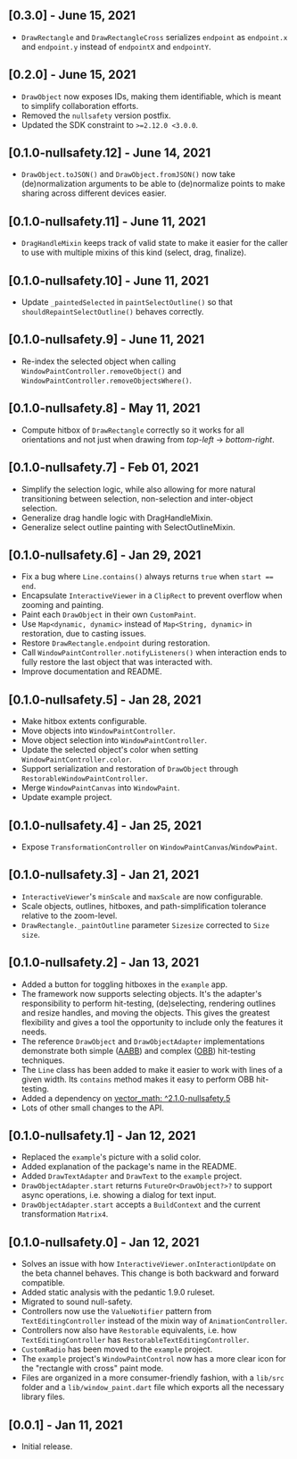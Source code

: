## [0.3.0] - June 15, 2021

- `DrawRectangle` and `DrawRectangleCross` serializes `endpoint` as `endpoint.x` and `endpoint.y` instead of `endpointX` and `endpointY`.

## [0.2.0] - June 15, 2021

- `DrawObject` now exposes IDs, making them identifiable, which is meant to simplify collaboration efforts.
- Removed the `nullsafety` version postfix.
- Updated the SDK constraint to `>=2.12.0 <3.0.0`.

## [0.1.0-nullsafety.12] - June 14, 2021

- `DrawObject.toJSON()` and `DrawObject.fromJSON()` now take (de)normalization arguments to be able to
  (de)normalize points to make sharing across different devices easier.

## [0.1.0-nullsafety.11] - June 11, 2021

- `DragHandleMixin` keeps track of valid state to make it easier for the caller to use with multiple mixins of this kind (select, drag, finalize).

## [0.1.0-nullsafety.10] - June 11, 2021

- Update `_paintedSelected` in `paintSelectOutline()` so that `shouldRepaintSelectOutline()` behaves correctly.

## [0.1.0-nullsafety.9] - June 11, 2021

- Re-index the selected object when calling `WindowPaintController.removeObject()` and `WindowPaintController.removeObjectsWhere()`.

## [0.1.0-nullsafety.8] - May 11, 2021

- Compute hitbox of `DrawRectangle` correctly so it works for all orientations and not just when drawing from _top-left_ -> _bottom-right_.

## [0.1.0-nullsafety.7] - Feb 01, 2021

- Simplify the selection logic, while also allowing for more natural transitioning between selection, non-selection and inter-object selection.
- Generalize drag handle logic with DragHandleMixin.
- Generalize select outline painting with SelectOutlineMixin.

## [0.1.0-nullsafety.6] - Jan 29, 2021

- Fix a bug where `Line.contains()` always returns `true` when `start == end`.
- Encapsulate `InteractiveViewer` in a `ClipRect` to prevent overflow when zooming and painting.
- Paint each `DrawObject` in their own `CustomPaint`.
- Use `Map<dynamic, dynamic>` instead of `Map<String, dynamic>` in restoration, due to casting issues.
- Restore `DrawRectangle.endpoint` during restoration.
- Call `WindowPaintController.notifyListeners()` when interaction ends to fully restore the last object that was interacted with.
- Improve documentation and README.

## [0.1.0-nullsafety.5] - Jan 28, 2021

- Make hitbox extents configurable.
- Move objects into `WindowPaintController`.
- Move object selection into `WindowPaintController`.
- Update the selected object's color when setting `WindowPaintController.color`.
- Support serialization and restoration of `DrawObject` through `RestorableWindowPaintController`.
- Merge `WindowPaintCanvas` into `WindowPaint`.
- Update example project.

## [0.1.0-nullsafety.4] - Jan 25, 2021

- Expose `TransformationController` on `WindowPaintCanvas`/`WindowPaint`.

## [0.1.0-nullsafety.3] - Jan 21, 2021

- `InteractiveViewer`'s `minScale` and `maxScale` are now configurable.
- Scale objects, outlines, hitboxes, and path-simplification tolerance relative to the zoom-level.
- `DrawRectangle._paintOutline` parameter `Sizesize` corrected to `Size size`.

## [0.1.0-nullsafety.2] - Jan 13, 2021

- Added a button for toggling hitboxes in the `example` app.
- The framework now supports selecting objects. It's the adapter's
  responsibility to perform hit-testing, (de)selecting, rendering
  outlines and resize handles, and moving the objects. This gives
  the greatest flexibility and gives a tool the opportunity to
  include only the features it needs.
- The reference `DrawObject` and `DrawObjectAdapter` implementations
  demonstrate both simple ([AABB](https://en.wikipedia.org/wiki/Bounding_volume#Common_types))
  and complex ([OBB](https://en.wikipedia.org/wiki/Bounding_volume#Common_types))
  hit-testing techniques.
- The `Line` class has been added to make it easier to work with
  lines of a given width. Its `contains` method makes it easy to
  perform OBB hit-testing.
- Added a dependency on [vector_math: ^2.1.0-nullsafety.5](https://pub.dev/packages/vector_math/versions/2.1.0-nullsafety.5)
- Lots of other small changes to the API.

## [0.1.0-nullsafety.1] - Jan 12, 2021

- Replaced the `example`'s picture with a solid color.
- Added explanation of the package's name in the README.
- Added `DrawTextAdapter` and `DrawText` to the `example` project.
- `DrawObjectAdapter.start` returns `FutureOr<DrawObject?>?` to support async operations, i.e. showing a dialog for text input.
- `DrawObjectAdapter.start` accepts a `BuildContext` and the current transformation `Matrix4`.

## [0.1.0-nullsafety.0] - Jan 12, 2021

- Solves an issue with how `InteractiveViewer.onInteractionUpdate` on the beta channel behaves. This change is both backward and forward compatible.
- Added static analysis with the pedantic 1.9.0 ruleset.
- Migrated to sound null-safety.
- Controllers now use the `ValueNotifier` pattern from `TextEditingController` instead of the mixin way of `AnimationController`.
- Controllers now also have `Restorable` equivalents, i.e. how `TextEditingController` has `RestorableTextEditingController`.
- `CustomRadio` has been moved to the `example` project.
- The `example` project's `WindowPaintControl` now has a more clear icon for the "rectangle with cross" paint mode.
- Files are organized in a more consumer-friendly fashion, with a `lib/src` folder and a `lib/window_paint.dart` file which exports all the necessary library files.

## [0.0.1] - Jan 11, 2021

- Initial release.
